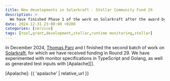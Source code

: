 ```yaml
---
title: New developments in Solarkraft - Stellar Community Fund 29
description: >-
  We have finished Phase 1 of the work on Solarkraft after the award by SCF...
date: 2024-12-31 23:00:00 +0200
categories: [service]
tags: [tool,grant,development,stellar,runtime monitoring,stellar]
---
```


In December 2024, [Thomas Pani][] and I finished the second batch of work on
[Solarkraft][], for which we have received funding in Round 29. We have
experimented with monitor specifications in TypeScript and Golang, as well
as generated test inputs with [Apalache][].

[Thomas Pani]: https://thpani.net
[Solarkraft]: https://github.com/freespek/solarkraft/
[Apalache]: {{ 'apalache' | relative_url }}

